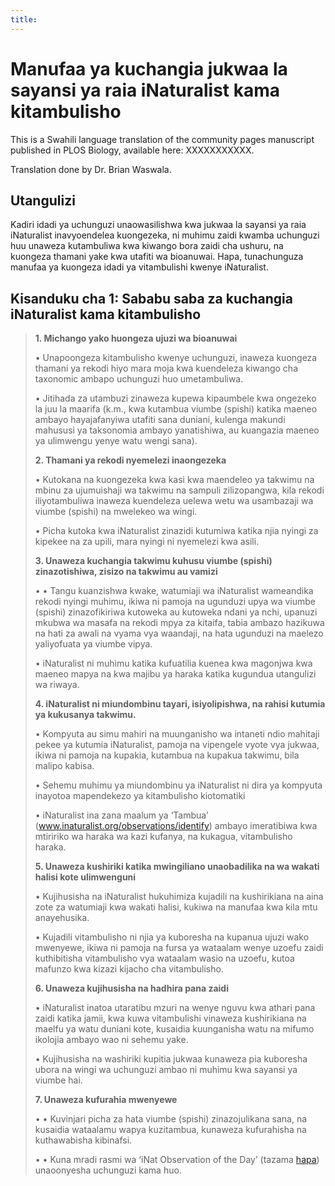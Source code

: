 ```yaml
---
title:
---
```

# Manufaa ya kuchangia jukwaa la sayansi ya raia iNaturalist kama kitambulisho

This is a Swahili language translation of the community pages manuscript published in PLOS Biology, available here: XXXXXXXXXXX.

Translation done by Dr. Brian Waswala.

## Utangulizi

Kadiri idadi ya uchunguzi unaowasilishwa kwa jukwaa la sayansi ya raia iNaturalist inavyoendelea kuongezeka, ni muhimu zaidi kwamba uchunguzi huu unaweza kutambuliwa kwa kiwango bora zaidi cha ushuru, na kuongeza thamani yake kwa utafiti wa bioanuwai. Hapa, tunachunguza manufaa ya kuongeza idadi ya vitambulishi kwenye iNaturalist.


## Kisanduku cha 1: Sababu saba za kuchangia iNaturalist kama kitambulisho
<blockquote>

**1. Michango yako huongeza ujuzi wa bioanuwai**

•	Unapoongeza kitambulisho kwenye uchunguzi, inaweza kuongeza thamani ya rekodi hiyo mara moja kwa kuendeleza kiwango cha taxonomic ambapo uchunguzi huo umetambuliwa.

•	Jitihada za utambuzi zinaweza kupewa kipaumbele kwa ongezeko la juu la maarifa (k.m., kwa kutambua viumbe (spishi) katika maeneo ambayo hayajafanyiwa utafiti sana duniani, kulenga makundi mahususi ya taksonomia ambayo yanatishiwa, au kuangazia maeneo ya ulimwengu yenye watu wengi sana).

**2. Thamani ya rekodi nyemelezi inaongezeka**

•	Kutokana na kuongezeka kwa kasi kwa maendeleo ya takwimu na mbinu za ujumuishaji wa takwimu na sampuli zilizopangwa, kila rekodi iliyotambuliwa inaweza kuendeleza uelewa wetu wa usambazaji wa viumbe (spishi) na mwelekeo wa wingi.

•	Picha kutoka kwa iNaturalist zinazidi kutumiwa katika njia nyingi za kipekee na za upili, mara nyingi ni nyemelezi kwa asili.

**3. Unaweza kuchangia takwimu kuhusu viumbe (spishi) zinazotishiwa, zisizo na takwimu au vamizi**

•	•	Tangu kuanzishwa kwake, watumiaji wa iNaturalist wameandika rekodi nyingi muhimu, ikiwa ni pamoja na ugunduzi upya wa viumbe (spishi) zinazofikiriwa kutoweka au kutoweka ndani ya nchi, upanuzi mkubwa wa masafa na rekodi mpya za kitaifa, tabia ambazo hazikuwa na hati za awali na vyama vya waandaji, na hata ugunduzi na maelezo yaliyofuata ya viumbe vipya.

•	iNaturalist ni muhimu katika kufuatilia kuenea kwa magonjwa kwa maeneo mapya na kwa majibu ya haraka katika kugundua utangulizi wa riwaya.

**4. iNaturalist ni miundombinu tayari, isiyolipishwa, na rahisi kutumia ya kukusanya takwimu.**

•	Kompyuta au simu mahiri na muunganisho wa intaneti ndio mahitaji pekee ya kutumia iNaturalist, pamoja na vipengele vyote vya jukwaa, ikiwa ni pamoja na kupakia, kutambua na kupakua takwimu, bila malipo kabisa.

•	Sehemu muhimu ya miundombinu ya iNaturalist ni dira ya kompyuta inayotoa mapendekezo ya kitambulisho kiotomatiki

•	iNaturalist ina zana maalum ya ‘Tambua’ (www.inaturalist.org/observations/identify) ambayo imeratibiwa kwa mtiririko wa haraka wa kazi kufanya, na kukagua, vitambulisho haraka.

**5. Unaweza kushiriki katika mwingiliano unaobadilika na wa wakati halisi kote ulimwenguni**

•	Kujihusisha na iNaturalist hukuhimiza kujadili na kushirikiana na aina zote za watumiaji kwa wakati halisi, kukiwa na manufaa kwa kila mtu anayehusika.

•	Kujadili vitambulisho ni njia ya kuboresha na kupanua ujuzi wako mwenyewe, ikiwa ni pamoja na fursa ya wataalam wenye uzoefu zaidi kuthibitisha vitambulisho vya wataalam wasio na uzoefu, kutoa mafunzo kwa kizazi kijacho cha vitambulisho.

**6. Unaweza kujihusisha na hadhira pana zaidi**

•	iNaturalist inatoa utaratibu mzuri na wenye nguvu kwa athari pana zaidi katika jamii, kwa kuwa vitambulishi vinaweza kushirikiana na maelfu ya watu duniani kote, kusaidia kuunganisha watu na mifumo ikolojia ambayo wao ni sehemu yake.

•	Kujihusisha na washiriki kupitia jukwaa kunaweza pia kuboresha ubora na wingi wa uchunguzi ambao ni muhimu kwa sayansi ya viumbe hai.

**7. Unaweza kufurahia mwenyewe**

•	•	Kuvinjari picha za hata viumbe (spishi) zinazojulikana sana, na kusaidia wataalamu wapya kuzitambua, kunaweza kufurahisha na kuthawabisha kibinafsi.

•	•	Kuna mradi rasmi wa ‘iNat Observation of the Day’ (tazama [hapa]((https://www.inaturalist.org/projects/inat-observation-of-the-day))) unaoonyesha uchunguzi kama huo.

</blockquote>
